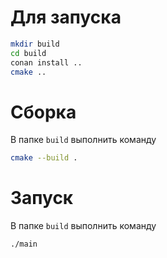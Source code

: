 # Для запуска
```sh
mkdir build
cd build
conan install ..
cmake ..
```
# Сборка
В папке `build` выполнить команду
```sh
cmake --build .
```
# Запуск
В папке `build` выполнить команду
```sh
./main 
```